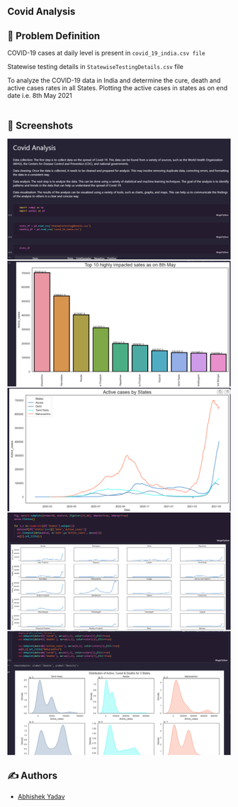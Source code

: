 ## Covid Analysis



## 📌 Problem Definition

COVID-19 cases at daily level is present in `covid_19_india.csv file`

Statewise testing details in `StatewiseTestingDetails.csv` file

To analyze the COVID-19 data in India and determine the cure, death and active cases rates in all States.
Plotting the active cases in states as on end date i.e. 8th May 2021
<br><br>


## 👀 Screenshots

<img src = "images/1.png">
<img src = "images/2.png">
<img src = "images/3.png">
<img src = "images/4.png">
<img src = "images/5.png">

<br>





## ✍️ Authors

- [ Abhishek Yadav ](https://github.com/Abhishekydv097)

<br>
